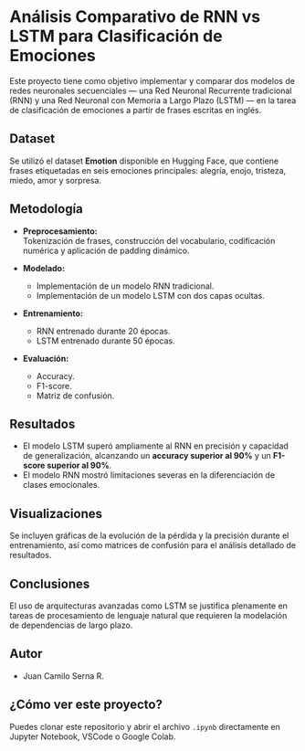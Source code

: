 # Análisis Comparativo de RNN vs LSTM para Clasificación de Emociones

Este proyecto tiene como objetivo implementar y comparar dos modelos de redes neuronales secuenciales — una Red Neuronal Recurrente tradicional (RNN) y una Red Neuronal con Memoria a Largo Plazo (LSTM) — en la tarea de clasificación de emociones a partir de frases escritas en inglés.

## Dataset

Se utilizó el dataset **Emotion** disponible en Hugging Face, que contiene frases etiquetadas en seis emociones principales: alegría, enojo, tristeza, miedo, amor y sorpresa.

## Metodología

- **Preprocesamiento:**  
  Tokenización de frases, construcción del vocabulario, codificación numérica y aplicación de padding dinámico.

- **Modelado:**  
  - Implementación de un modelo RNN tradicional.
  - Implementación de un modelo LSTM con dos capas ocultas.

- **Entrenamiento:**  
  - RNN entrenado durante 20 épocas.
  - LSTM entrenado durante 50 épocas.

- **Evaluación:**  
  - Accuracy.
  - F1-score.
  - Matriz de confusión.

## Resultados

- El modelo LSTM superó ampliamente al RNN en precisión y capacidad de generalización, alcanzando un **accuracy superior al 90%** y un **F1-score superior al 90%**.
- El modelo RNN mostró limitaciones severas en la diferenciación de clases emocionales.

## Visualizaciones

Se incluyen gráficas de la evolución de la pérdida y la precisión durante el entrenamiento, así como matrices de confusión para el análisis detallado de resultados.

## Conclusiones

El uso de arquitecturas avanzadas como LSTM se justifica plenamente en tareas de procesamiento de lenguaje natural que requieren la modelación de dependencias de largo plazo.

## Autor

- Juan Camilo Serna R.

## ¿Cómo ver este proyecto?

Puedes clonar este repositorio y abrir el archivo `.ipynb` directamente en Jupyter Notebook, VSCode o Google Colab.
